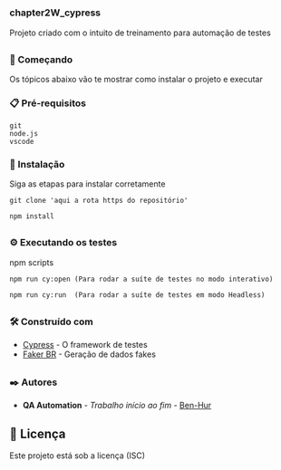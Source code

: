 # <h3> chapter2W_cypress

Projeto criado com o intuito de treinamento para automação de testes
## <h3> 🚀 Começando

Os tópicos abaixo vão te mostrar como instalar o projeto e executar

### <h3> 📋 Pré-requisitos
```
git
node.js
vscode
```

### <h3> 🔧 Instalação

Siga as etapas para instalar corretamente

```
git clone 'aqui a rota https do repositório'
```

```
npm install
```

## <h3> ⚙️ Executando os testes

npm scripts

```
npm run cy:open (Para rodar a suíte de testes no modo interativo)
```

```
npm run cy:run  (Para rodar a suíte de testes em modo Headless)
```

## <h3> 🛠️ Construído com
* [Cypress](https://docs.cypress.io/) - O framework de testes
* [Faker BR](https://www.npmjs.com/package/faker-br) - Geração de dados fakes

## <h3>✒️ Autores
* **QA Automation** - *Trabalho início ao fim* - [Ben-Hur](https://github.com/BenHurDeal)

## 📄 Licença
Este projeto está sob a licença (ISC)